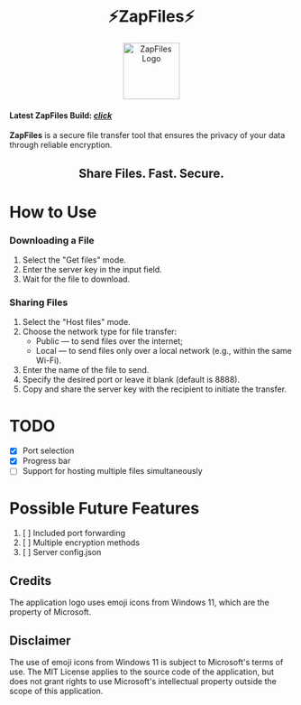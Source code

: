<div align="center">
  <h1>⚡ZapFiles⚡</h1>
  <img src="assets/ZapFiles-logo.png" alt="ZapFiles Logo" height="100">
</div>

#### Latest ZapFiles Build: [*click*](https://github.com/ahakahacker/ZapFiles/releases/latest/download/main.exe)

**ZapFiles** is a secure file transfer tool that ensures the privacy of your data through reliable encryption.

<h2 align="center">Share Files. Fast. Secure.</h2>

# How to Use
### Downloading a File
1. Select the "Get files" mode.
2. Enter the server key in the input field.
3. Wait for the file to download.

### Sharing Files
1. Select the "Host files" mode.
2. Choose the network type for file transfer:
   - Public — to send files over the internet;
   - Local — to send files only over a local network (e.g., within the same Wi-Fi).
3. Enter the name of the file to send.
4. Specify the desired port or leave it blank (default is 8888).
5. Copy and share the server key with the recipient to initiate the transfer.

# TODO
- [x] Port selection
- [x] Progress bar
- [ ] Support for hosting multiple files simultaneously

# Possible Future Features
1. [ ] Included port forwarding
2. [ ] Multiple encryption methods
3. [ ] Server config.json

## Credits
The application logo uses emoji icons from Windows 11, which are the property of Microsoft. 
## Disclaimer
The use of emoji icons from Windows 11 is subject to Microsoft's terms of use. The MIT License applies to the source code of the application, but does not grant rights to use Microsoft's intellectual property outside the scope of this application.
